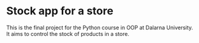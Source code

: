 # Stock app for a store
This is the final project for the Python course in OOP at Dalarna University.
It aims to control the stock of products in a store.
